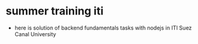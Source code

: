 # summer training iti
* here is solution of backend fundamentals tasks with nodejs in ITI Suez Canal University

